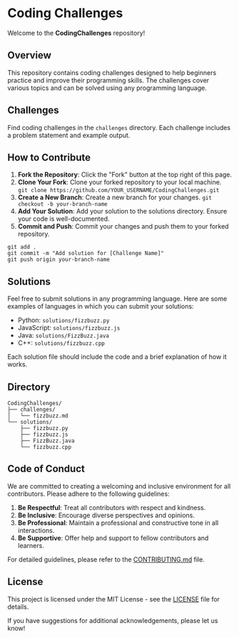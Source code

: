 # Coding Challenges

Welcome to the **CodingChallenges** repository!

## Overview

This repository contains coding challenges designed to help beginners practice and improve their programming skills. The challenges cover various topics and can be solved using any programming language.

## Challenges

Find coding challenges in the `challenges` directory. Each challenge includes a problem statement and example output.

## How to Contribute

1. **Fork the Repository**: Click the "Fork" button at the top right of this page.
2. **Clone Your Fork**: Clone your forked repository to your local machine.
   ```git clone https://github.com/YOUR_USERNAME/CodingChallenges.git```
3. **Create a New Branch**: Create a new branch for your changes.
   ```git checkout -b your-branch-name```
4. **Add Your Solution**: Add your solution to the solutions directory. Ensure your code is well-documented.
5. **Commit and Push**: Commit your changes and push them to your forked repository.
```
git add .
git commit -m "Add solution for [Challenge Name]"
git push origin your-branch-name
```

## Solutions
Feel free to submit solutions in any programming language. Here are some examples of languages in which you can submit your solutions:

- Python: `solutions/fizzbuzz.py`
- JavaScript: `solutions/fizzbuzz.js`
- Java: `solutions/FizzBuzz.java`
- C++: `solutions/fizzbuzz.cpp`

Each solution file should include the code and a brief explanation of how it works.

## Directory

```
CodingChallenges/
├── challenges/
│   └── fizzbuzz.md
└── solutions/
    ├── fizzbuzz.py
    ├── fizzbuzz.js
    ├── FizzBuzz.java
    └── fizzbuzz.cpp
```
## Code of Conduct

We are committed to creating a welcoming and inclusive environment for all contributors. Please adhere to the following guidelines:

1. **Be Respectful**: Treat all contributors with respect and kindness.
2. **Be Inclusive**: Encourage diverse perspectives and opinions.
3. **Be Professional**: Maintain a professional and constructive tone in all interactions.
4. **Be Supportive**: Offer help and support to fellow contributors and learners.

For detailed guidelines, please refer to the [CONTRIBUTING.md](CONTRIBUTING.md) file.

## License

This project is licensed under the MIT License - see the [LICENSE](LICENSE) file for details.


If you have suggestions for additional acknowledgements, please let us know!


